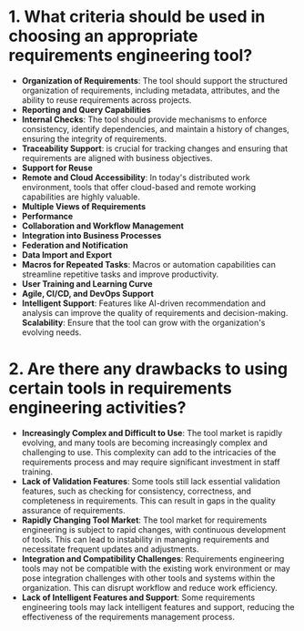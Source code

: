 # 1. What criteria should be used in choosing an appropriate requirements engineering tool?
- **Organization of Requirements**: The tool should support the structured organization of requirements, including metadata, attributes, and the ability to reuse requirements across projects.
- **Reporting and Query Capabilities**
- **Internal Checks**: The tool should provide mechanisms to enforce consistency, identify dependencies, and maintain a history of changes, ensuring the integrity of requirements.
- **Traceability Support**: is crucial for tracking changes and ensuring that requirements are aligned with business objectives.
- **Support for Reuse**
- **Remote and Cloud Accessibility**: In today's distributed work environment, tools that offer cloud-based and remote working capabilities are highly valuable.
- **Multiple Views of Requirements**
- **Performance**
- **Collaboration and Workflow Management**
- **Integration into Business Processes**
- **Federation and Notification**
- **Data Import and Export**
- **Macros for Repeated Tasks**: Macros or automation capabilities can streamline repetitive tasks and improve productivity.
- **User Training and Learning Curve**
- **Agile, CI/CD, and DevOps Support**
- **Intelligent Support**: Features like AI-driven recommendation and analysis can improve the quality of requirements and decision-making.
**Scalability**: Ensure that the tool can grow with the organization's evolving needs.
# 2. Are there any drawbacks to using certain tools in requirements engineering activities?
- **Increasingly Complex and Difficult to Use**: The tool market is rapidly evolving, and many tools are becoming increasingly complex and challenging to use. This complexity can add to the intricacies of the requirements process and may require significant investment in staff training.
- **Lack of Validation Features**: Some tools still lack essential validation features, such as checking for consistency, correctness, and completeness in requirements. This can result in gaps in the quality assurance of requirements.
- **Rapidly Changing Tool Market**: The tool market for requirements engineering is subject to rapid changes, with continuous development of tools. This can lead to instability in managing requirements and necessitate frequent updates and adjustments.
- **Integration and Compatibility Challenges**: Requirements engineering tools may not be compatible with the existing work environment or may pose integration challenges with other tools and systems within the organization. This can disrupt workflow and reduce work efficiency.
- **Lack of Intelligent Features and Support**: Some requirements engineering tools may lack intelligent features and support, reducing the effectiveness of the requirements management process.

